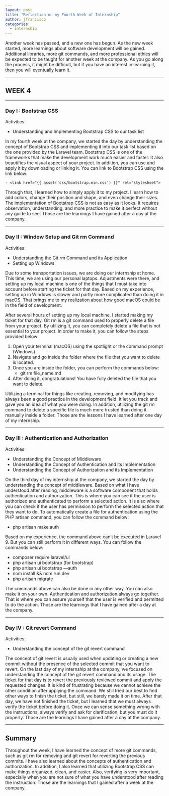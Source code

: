 ```yaml
---
layout: post
title: "Reflection on ny Fourth Week of Internship"
author: jfrancisco
categories:
  - internship
---
```


Another week has passed, and a new one has begun. As the new week started, more learnings about software development will be gained. Additional libraries, more git commands, and more professional ethics will be expected to be taught for another week at the company. As you go along the process, it might be difficult, but if you have an interest in learning it, then you will eventually learn it.
<hr>

## WEEK 4
<hr>

### Day I : Bootstrap CSS
Activities:
- Understanding and Implementing Bootstrap CSS to our task list

In my fourth week at the company, we started the day by understanding the concept of Bootstrap CSS and implementing it into our task list based on the one provided by the Laravel team. Bootstrap CSS is one of the frameworks that make the development work much easier and faster. It also beautifies the visual aspect of your project. In addition, you can use and apply it by downloading or linking it. You can link to Bootstrap CSS using the link below:

    - <link href="{{ asset('css/bootstrap.min.css') }}" rel="stylesheet">

Through that, I learned how to simply apply it to my project. I learn how to add colors, change their position and shape, and even change their sizes. The implementation of Bootstrap CSS is not as easy as it looks. It requires observation, understanding, and more practice to make it perfect without any guide to see. Those are the learnings I have gained after a day at the company.
<hr>

### Day II : Window Setup and Git rm Command
Activities:
- Understanding the Git rm Command and its Application
- Setting up Windows

Due to some transportation issues, we are doing our internship at home. This time, we are using our personal laptops. Adjustments were there, and setting up my local machine is one of the things that I must take into account before starting the ticket for that day. Based on my experience, setting up in Windows is slower and partly more complicated than doing it in macOS. That brings me to my realization about how good macOS could be in the field of development.

After several hours of setting up my local machine, I started making my ticket for that day. Git rm is a git command used to properly delete a file from your project. By utilizing it, you can completely delete a file that is not essential to your project. In order to make it, you can follow the steps provided below:

1. Open your terminal (macOS) using the spotlight or the command prompt (Windows).
2. Navigate and go inside the folder where the file that you want to delete is located.
3. Once you are inside the folder, you can perform the commands below:
    - git rm file_name.md
4. After doing it, congratulations! You have fully deleted the file that you want to delete.

Utilizing a terminal for things like creating, removing, and modifying has always been a good practice in the development field. It let you track and gave you an idea of what you were doing. In addition, utilizing the git rm command to delete a specific file is much more trusted than doing it manually inside a folder. Those are the lessons I have learned after one day of my internship.
<hr>

### Day III : Authentication and Authorization
Activities:
- Understanding the Concept of Middleware
- Understanding the Concept of Authentication and its Implementation
- Understanding the Concept of Authorization and its Implementation

On the third day of my internship at the company, we started the day by understanding the concept of middleware. Based on what I have understood after reading, middleware is a software component that holds authentication and authorization. This is where you can see if the user is authorized and authenticated to perform a selected action. It is also where you can check if the user has permission to perform the selected action that they want to do. To automatically create a file for authentication using the PHP artisan command, you can follow the command below:

- php artisan make:auth

Based on my experience, the command above can’t be executed in Laravel 9. But you can still perform it in different ways. You can follow the commands below:
- composer require laravel/ui
- php artisan ui bootstrap (for bootstrap)
- php artisan ui bootstrap —auth
- nom install && nom run dev
- php artisan migrate

The commands above can also be done in any other way. You can also make it on your own. Authentication and authorization always go together. That is where you can assure yourself that the user is verified and permitted to do the action. Those are the learnings that I have gained after a day at the company.
<hr>

### Day IV : Git revert Command
Activities:
- Understanding the concept of the git revert command

The concept of git revert is usually used when updating or creating a new commit without the presence of the selected commit that you want to revert. On the last day of my internship at the company, we focused on understanding the concept of the git revert command and its usage. The ticket for that day is to revert the previously reviewed commit and apply the requested changes. It is kind of frustrating because we cannot achieve the other condition after applying the command. We still tried our best to find other ways to finish the ticket, but still, we barely made it on time. After that day, we have not finished the ticket, but I learned that we must always verify the ticket before doing it. Once we can sense something wrong with the instructions, always verify and ask for clarification, but you must do it properly. Those are the learnings I have gained after a day at the company.
<hr>

## Summary
Throughout the week, I have learned the concept of more git commands, such as git rm for removing and git revert for reverting the previous commits. I have also learned about the concepts of authentication and authorization. In addition, I also learned that utilizing Bootstrap CSS can make things organized, clean, and easier. Also, verifying is very important, especially when you are not sure of what you have understood after reading the instruction. Those are the learnings that I gained after a week at the company.